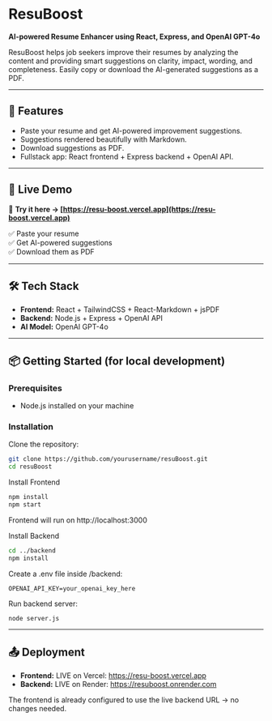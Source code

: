 # ResuBoost

**AI-powered Resume Enhancer using React, Express, and OpenAI GPT-4o**

ResuBoost helps job seekers improve their resumes by analyzing the content and providing smart suggestions on clarity, impact, wording, and completeness. Easily copy or download the AI-generated suggestions as a PDF.

---

## 🚀 Features

- Paste your resume and get AI-powered improvement suggestions.
- Suggestions rendered beautifully with Markdown.
- Download suggestions as PDF.
- Fullstack app: React frontend + Express backend + OpenAI API.

---

## 🚀 Live Demo

🎉 **Try it here → [https://resu-boost.vercel.app](https://resu-boost.vercel.app)**

✅ Paste your resume  
✅ Get AI-powered suggestions  
✅ Download them as PDF

---

## 🛠️ Tech Stack

- **Frontend:** React + TailwindCSS + React-Markdown + jsPDF
- **Backend:** Node.js + Express + OpenAI API
- **AI Model:** OpenAI GPT-4o

---

## 📦 Getting Started (for local development)

### Prerequisites

- Node.js installed on your machine

### Installation

Clone the repository:
  ```bash
  git clone https://github.com/yourusername/resuBoost.git
  cd resuBoost
  ```

Install Frontend
  ```bash
  npm install
  npm start
  ```
Frontend will run on http://localhost:3000

Install Backend
  ```bash
  cd ../backend
  npm install
  ```

Create a .env file inside /backend:
  ```env
  OPENAI_API_KEY=your_openai_key_here
  ```

Run backend server:
  ```bash
  node server.js
  ```

---

## 📤 Deployment

- **Frontend:**  LIVE on Vercel: https://resu-boost.vercel.app
- **Backend:** LIVE on Render: https://resuboost.onrender.com

The frontend is already configured to use the live backend URL → no changes needed.

